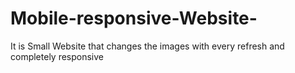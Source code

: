 # Mobile-responsive-Website-
It is Small Website that changes the images with every refresh and completely responsive
